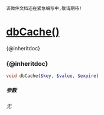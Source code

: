     该微件文档还在紧急编写中,敬请期待!
[dbCache()](http://twinh.github.com/widget/api/dbCache)
=======================================================

{@inheritdoc}

### {@inheritdoc}
```php
void dbCache($key, $value, $expire)
```

##### 参数
*无*

